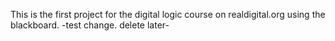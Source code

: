 This is the first project for the digital logic course on realdigital.org using the blackboard.
-test change. delete later-
